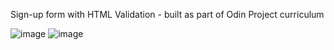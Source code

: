 Sign-up form with HTML Validation - built as part of Odin Project curriculum

![image](https://github.com/Melanie-J-Baker/Sign-Up-Form/assets/104843873/e145b46c-c866-4444-ba92-49883b31f07d)
![image](https://github.com/Melanie-J-Baker/Sign-Up-Form/assets/104843873/e413882e-c85a-49fc-a314-37bf811421cd)
